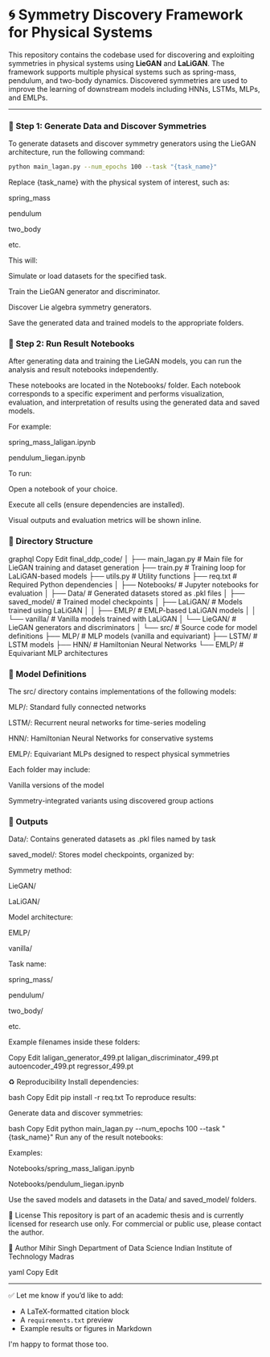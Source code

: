 # 🌀 Symmetry Discovery Framework for Physical Systems

This repository contains the codebase used for discovering and exploiting symmetries in physical systems using **LieGAN** and **LaLiGAN**. The framework supports multiple physical systems such as spring-mass, pendulum, and two-body dynamics. Discovered symmetries are used to improve the learning of downstream models including HNNs, LSTMs, MLPs, and EMLPs.

---

### 📌 Step 1: Generate Data and Discover Symmetries

To generate datasets and discover symmetry generators using the LieGAN architecture, run the following command:

```bash
python main_lagan.py --num_epochs 100 --task "{task_name}"
```


Replace {task_name} with the physical system of interest, such as:

spring_mass

pendulum

two_body

etc.

This will:

Simulate or load datasets for the specified task.

Train the LieGAN generator and discriminator.

Discover Lie algebra symmetry generators.

Save the generated data and trained models to the appropriate folders.

### 📌 Step 2: Run Result Notebooks
After generating data and training the LieGAN models, you can run the analysis and result notebooks independently.

These notebooks are located in the Notebooks/ folder. Each notebook corresponds to a specific experiment and performs visualization, evaluation, and interpretation of results using the generated data and saved models.

For example:

spring_mass_laligan.ipynb

pendulum_liegan.ipynb

To run:

Open a notebook of your choice.

Execute all cells (ensure dependencies are installed).

Visual outputs and evaluation metrics will be shown inline.

### 📁 Directory Structure
graphql
Copy
Edit
final_ddp_code/
│
├── main_lagan.py            # Main file for LieGAN training and dataset generation
├── train.py                 # Training loop for LaLiGAN-based models
├── utils.py                 # Utility functions
├── req.txt                  # Required Python dependencies
│
├── Notebooks/               # Jupyter notebooks for evaluation
│
├── Data/                    # Generated datasets stored as .pkl files
│
├── saved_model/             # Trained model checkpoints
│   ├── LaLiGAN/             # Models trained using LaLiGAN
│   │   ├── EMLP/            # EMLP-based LaLiGAN models
│   │   └── vanilla/         # Vanilla models trained with LaLiGAN
│   └── LieGAN/              # LieGAN generators and discriminators
│
└── src/                     # Source code for model definitions
    ├── MLP/                 # MLP models (vanilla and equivariant)
    ├── LSTM/                # LSTM models
    ├── HNN/                 # Hamiltonian Neural Networks
    └── EMLP/                # Equivariant MLP architectures

### 🧠 Model Definitions
The src/ directory contains implementations of the following models:

MLP/: Standard fully connected networks

LSTM/: Recurrent neural networks for time-series modeling

HNN/: Hamiltonian Neural Networks for conservative systems

EMLP/: Equivariant MLPs designed to respect physical symmetries

Each folder may include:

Vanilla versions of the model

Symmetry-integrated variants using discovered group actions

### 💾 Outputs
Data/: Contains generated datasets as .pkl files named by task

saved_model/: Stores model checkpoints, organized by:

Symmetry method:

LieGAN/

LaLiGAN/

Model architecture:

EMLP/

vanilla/

Task name:

spring_mass/

pendulum/

two_body/

etc.

Example filenames inside these folders:

Copy
Edit
laligan_generator_499.pt
laligan_discriminator_499.pt
autoencoder_499.pt
regressor_499.pt

♻️ Reproducibility
Install dependencies:

bash
Copy
Edit
pip install -r req.txt
To reproduce results:

Generate data and discover symmetries:

bash
Copy
Edit
python main_lagan.py --num_epochs 100 --task "{task_name}"
Run any of the result notebooks:

Examples:

Notebooks/spring_mass_laligan.ipynb

Notebooks/pendulum_liegan.ipynb

Use the saved models and datasets in the Data/ and saved_model/ folders.

📜 License
This repository is part of an academic thesis and is currently licensed for research use only. For commercial or public use, please contact the author.

👤 Author
Mihir Singh
Department of Data Science
Indian Institute of Technology Madras

yaml
Copy
Edit

---

✅ Let me know if you’d like to add:
- A LaTeX-formatted citation block
- A `requirements.txt` preview
- Example results or figures in Markdown

I'm happy to format those too.
